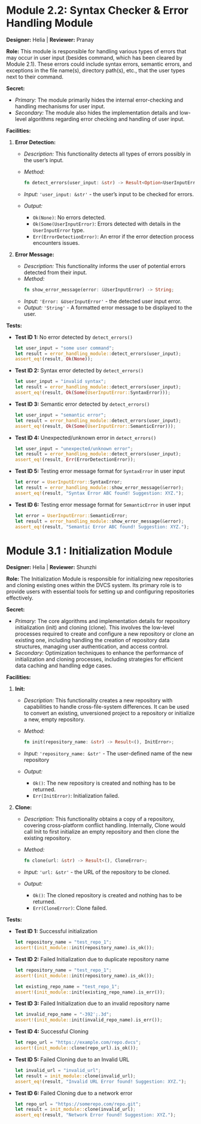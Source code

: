 # Module 2.2: Syntax Checker & Error Handling Module

**Designer:** Helia | **Reviewer:** Pranay

**Role:**
This module is responsible for handling various types of errors that may occur in user input (besides command, which has been cleared by Module 2.1). These errors could include syntax errors, semantic errors, and exceptions in the file name(s), directory path(s), etc., that the user types next to their command.

**Secret:**
- *Primary:* The module primarily hides the internal error-checking and handling mechanisms for user input.
- *Secondary:* The module also hides the implementation details and low-level algorithms regarding error checking and handling of user input.

**Facilities:**

1. **Error Detection:**
   - *Description:* This functionality detects all types of errors possibly in the user’s input.
   - *Method:* 
     ```rust
     fn detect_errors(user_input: &str) -> Result<Option<UserInputError>, ErrorDetectionError>;
     ```

   - *Input:* `'user_input: &str'` - the user’s input to be checked for errors.
   - *Output:*
     - `Ok(None)`: No errors detected.
     - `Ok(Some(UserInputError)`: Errors detected with details in the `UserInputError` type.
     - `Err(ErrorDetectionError)`: An error if the error detection process encounters issues.

2. **Error Message:**
   - *Description:* This functionality informs the user of potential errors detected from their input.
   - *Method:*
     ```rust
     fn show_error_message(error: &UserInputError) -> String;
     ```
   - *Input:* `'Error: &UserInputError'` - the detected user input error.
   - *Output:* `'String'` - A formatted error message to be displayed to the user.

**Tests:**

- **Test ID 1:** No error detected by `detect_errors()`
    ```rust
    let user_input = "some user command";
    let result = error_handling_module::detect_errors(user_input);
    assert_eq!(result, Ok(None));
    ```
- **Test ID 2:** Syntax error detected by `detect_errors()`
    ```rust
    let user_input = "invalid syntax";
    let result = error_handling_module::detect_errors(user_input);
    assert_eq!(result, Ok(Some(UserInputError::SyntaxError)));
    ```
- **Test ID 3:** Semantic error detected by `detect_errors()`
    ```rust
    let user_input = "semantic error";
    let result = error_handling_module::detect_errors(user_input);
    assert_eq!(result, Ok(Some(UserInputError::SemanticError)));
    ```
- **Test ID 4:** Unexpected/unknown error in `detect_errors()`
    ```rust
    let user_input = "unexpected/unknown error";
    let result = error_handling_module::detect_errors(user_input);
    assert_eq!(result, Err(ErrorDetectionError));
    ```
- **Test ID 5:** Testing error message format for `SyntaxError` in user input
    ```rust
    let error = UserInputError::SyntaxError;
    let result = error_handling_module::show_error_message(&error);
    assert_eq!(result, "Syntax Error ABC found! Suggestion: XYZ.");
    ```
- **Test ID 6:** Testing error message format for `SemanticError` in user input
    ```rust
    let error = UserInputError::SemanticError;
    let result = error_handling_module::show_error_message(&error);
    assert_eq!(result, "Semantic Error ABC found! Suggestion: XYZ.");
    ```

# Module 3.1 : Initialization Module

**Designer:** Helia | **Reviewer:** Shunzhi

**Role:**
The Initialization Module is responsible for initializing new repositories and cloning existing ones within the DVCS system. Its primary role is to provide users with essential tools for setting up and configuring repositories effectively.

**Secret:**
- *Primary:* The core algorithms and implementation details for repository initialization (init) and cloning (clone). This involves the low-level processes required to create and configure a new repository or clone an existing one, including handling the creation of repository data structures, managing user authentication, and access control.
- *Secondary:* Optimization techniques to enhance the performance of initialization and cloning processes, including strategies for efficient data caching and handling edge cases.

**Facilities:**

1. **Init:**
   - *Description:* This functionality creates a new repository with capabilities to handle cross-file-system differences. It can be used to convert an existing, unversioned project to a repository or initialize a new, empty repository.
   - *Method:*
     ```rust
     fn init(repository_name: &str) -> Result<(), InitError>;
     ```

   - *Input:* `'repository_name: &str'` - The user-defined name of the new repository
   - *Output:*
     - `Ok()`: The new repository is created and nothing has to be returned.
     - `Err(InitError)`: Initialization failed.

2. **Clone:**
   - *Description:* This functionality obtains a copy of a repository, covering cross-platform conflict handling. Internally, Clone would call Init to first initialize an empty repository and then clone the existing repository.
   - *Method:*
     ```rust
     fn clone(url: &str) -> Result<(), CloneError>;
     ```

   - *Input:* `'url: &str'` - the URL of the repository to be cloned.
   - *Output:*
     - `Ok()`: The cloned repository is created and nothing has to be returned.
     - `Err(CloneError)`: Clone failed.

**Tests:**

- **Test ID 1:** Successful initialization
    ```rust
    let repository_name = "test_repo_1";
    assert!(init_module::init(repository_name).is_ok());
    ```
- **Test ID 2:** Failed Initialization due to duplicate repository name
    ```rust
    let repository_name = "test_repo_1";
    assert!(init_module::init(repository_name).is_ok());

    let existing_repo_name = "test_repo_1";
    assert!(init_module::init(existing_repo_name).is_err());
    ```
- **Test ID 3:** Failed Initialization due to an invalid repository name
    ```rust
    let invalid_repo_name = "-392';.3d";
    assert!(init_module::init(invalid_repo_name).is_err());
    ```
- **Test ID 4:** Successful Cloning
    ```rust
    let repo_url = "https://example.com/repo.dvcs";
    assert!(init_module::clone(repo_url).is_ok());
    ```
- **Test ID 5:** Failed Cloning due to an Invalid URL
    ```rust
    let invalid_url = "invalid_url";
    let result = init_module::clone(invalid_url);
    assert_eq!(result, "Invalid URL Error found! Suggestion: XYZ.");
    ```
- **Test ID 6:** Failed Cloning due to a network error
    ```rust
    let repo_url = "https://somerepo.com/repo.git";
    let result = init_module::clone(invalid_url);
    assert_eq!(result, "Network Error found! Suggestion: XYZ.");
    ```

